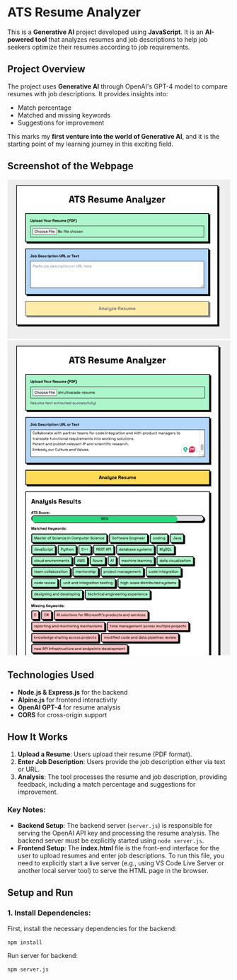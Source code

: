 # ATS Resume Analyzer

This is a **Generative AI** project developed using **JavaScript**. It is an **AI-powered tool** that analyzes resumes and job descriptions to help job seekers optimize their resumes according to job requirements.

## Project Overview

The project uses **Generative AI** through OpenAI's GPT-4 model to compare resumes with job descriptions. It provides insights into:
- Match percentage
- Matched and missing keywords
- Suggestions for improvement

This marks my **first venture into the world of Generative AI**, and it is the starting point of my learning journey in this exciting field.

## Screenshot of the Webpage
![Screenshot of the ATS Resume Analyzer webpage](images/input.png)
![Screenshot of the ATS Resume Analyzer webpage](images/output.png)

## Technologies Used
- **Node.js & Express.js** for the backend
- **Alpine.js** for frontend interactivity
- **OpenAI GPT-4** for resume analysis
- **CORS** for cross-origin support

## How It Works
1. **Upload a Resume**: Users upload their resume (PDF format).
2. **Enter Job Description**: Users provide the job description either via text or URL.
3. **Analysis**: The tool processes the resume and job description, providing feedback, including a match percentage and suggestions for improvement.

### Key Notes:
- **Backend Setup**: The backend server (`server.js`) is responsible for serving the OpenAI API key and processing the resume analysis. The backend server must be explicitly started using `node server.js`.
- **Frontend Setup**: The **index.html** file is the front-end interface for the user to upload resumes and enter job descriptions. To run this file, you need to explicitly start a live server (e.g., using VS Code Live Server or another local server tool) to serve the HTML page in the browser.

## Setup and Run

### 1. Install Dependencies:

First, install the necessary dependencies for the backend:

```sh
npm install
```

Run server for backend:

```sh
npm server.js
